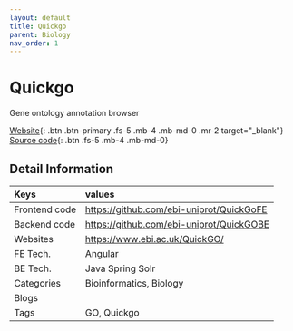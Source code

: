 ```yaml
---
layout: default
title: Quickgo
parent: Biology
nav_order: 1
---
```


# Quickgo

Gene ontology annotation browser

[Website](https://www.ebi.ac.uk/QuickGO/){: .btn .btn-primary .fs-5 .mb-4 .mb-md-0 .mr-2 target="_blank"} 
[Source code](#detail-information){: .btn .fs-5 .mb-4 .mb-md-0}

## Detail Information

| Keys | values                         |
|:----------|:-------------------------------------|
| Frontend code |https://github.com/ebi-uniprot/QuickGoFE|
| Backend code |https://github.com/ebi-uniprot/QuickGOBE|
| Websites    |https://www.ebi.ac.uk/QuickGO/|
| FE Tech.|Angular|
|BE Tech.|Java Spring Solr|
|Categories|Bioinformatics, Biology|
| Blogs      | |
|Tags|GO, Quickgo|